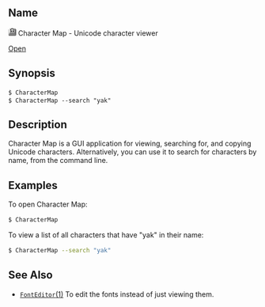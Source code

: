 ## Name

![Icon](../../../../../res/icons/16x16/app-character-map.png) Character Map - Unicode character viewer

[Open](file:///bin/CharacterMap)

## Synopsis

```**sh
$ CharacterMap
$ CharacterMap --search "yak"
```

## Description

Character Map is a GUI application for viewing, searching for, and copying Unicode characters. Alternatively, you can use it to search for characters by name, from the command line.

## Examples

To open Character Map:
```sh
$ CharacterMap
```

To view a list of all characters that have "yak" in their name:
```sh
$ CharacterMap --search "yak"
```

## See Also

* [`FontEditor`(1)](help://man/1/Applications/FontEditor) To edit the fonts instead of just viewing them.
